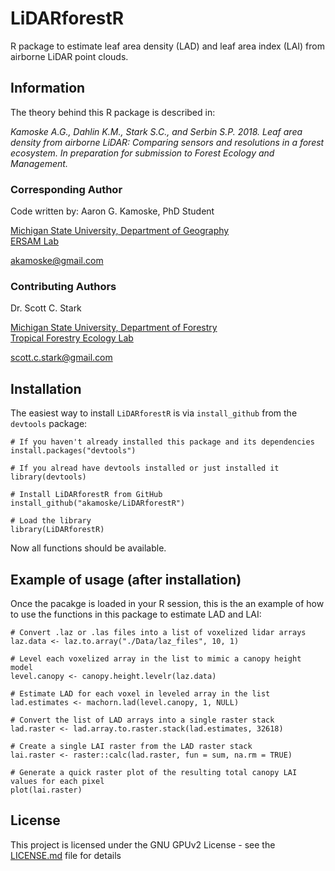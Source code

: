 
# LiDARforestR

R package to estimate leaf area density (LAD) and leaf area index (LAI) from airborne LiDAR point clouds.

## Information

The theory behind this R package is described in:   

*Kamoske A.G., Dahlin K.M., Stark S.C., and Serbin S.P. 2018. Leaf area density from airborne LiDAR: Comparing sensors and resolutions in a forest ecosystem. In preparation for submission to Forest Ecology and Management.*

### Corresponding Author

Code written by: Aaron G. Kamoske, PhD Student
   
[Michigan State University, Department of Geography](http://geo.msu.edu/)      
[ERSAM Lab](https://www.ersamlab.com/)   

akamoske@gmail.com

### Contributing Authors

Dr. Scott C. Stark
   
[Michigan State University, Department of Forestry](https://www.canr.msu.edu/for/)      
[Tropical Forestry Ecology Lab](https://sites.google.com/site/scottcstarktropicalforest/)   

scott.c.stark@gmail.com   

## Installation

The easiest way to install `LiDARforestR` is via `install_github` from the `devtools` package:

```
# If you haven't already installed this package and its dependencies
install.packages("devtools")

# If you alread have devtools installed or just installed it
library(devtools)

# Install LiDARforestR from GitHub
install_github("akamoske/LiDARforestR")

# Load the library
library(LiDARforestR)
```

Now all functions should be available.

## Example of usage (after installation)

Once the pacakge is loaded in your R session, this is the an example of how to use the functions in this package
to estimate LAD and LAI:

```
# Convert .laz or .las files into a list of voxelized lidar arrays
laz.data <- laz.to.array("./Data/laz_files", 10, 1)

# Level each voxelized array in the list to mimic a canopy height model
level.canopy <- canopy.height.levelr(laz.data)

# Estimate LAD for each voxel in leveled array in the list 
lad.estimates <- machorn.lad(level.canopy, 1, NULL)

# Convert the list of LAD arrays into a single raster stack
lad.raster <- lad.array.to.raster.stack(lad.estimates, 32618)

# Create a single LAI raster from the LAD raster stack
lai.raster <- raster::calc(lad.raster, fun = sum, na.rm = TRUE)

# Generate a quick raster plot of the resulting total canopy LAI values for each pixel
plot(lai.raster)
```

## License

This project is licensed under the GNU GPUv2 License - see the [LICENSE.md](LICENSE.md) file for details

